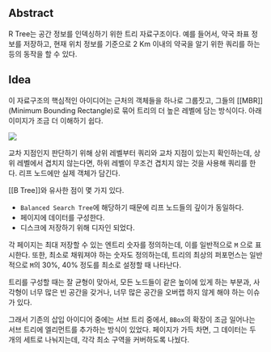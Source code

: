 ## Abstract
R Tree는 공간 정보를  인덱싱하기 위한 트리 자료구조이다. 예를 들어서, 약국 좌표 정보를 저장하고, 현재 위치 정보를 기준으로 2 Km 이내의 약국을 알기 위한 쿼리를 하는 등의 동작을 할 수 있다.

## Idea
이 자료구조의 핵심적인 아이디어는 근처의 객체들을 하나로 그룹짓고, 그들의 [[MBR]](Minimum Bounding Rectangle)로 묶어 트리의 더 높은 레벨에 담는 방식이다. 아래 이미지가 조금 더 이해하기 쉽다.

![](https://upload.wikimedia.org/wikipedia/commons/thumb/6/6f/R-tree.svg/400px-R-tree.svg.png)

교차 지점인지 판단하기 위해 상위 레벨부터 쿼리와 교차 지점이 있는지 확인하는데, 상위 레벨에서 겹치지 않는다면, 하위 레벨이 무조건 겹치지 않는 것을 사용해 쿼리를 한다. 리프 노드에만 실제 객체가 담긴다.

[[B Tree]]와 유사한 점이 몇 가지 있다.
- `Balanced Search Tree`에 해당하기 때문에 리프 노드들의 깊이가 동일하다. 
- 페이지에 데이터를 구성한다.
- 디스크에 저장하기 위해 디자인 되었다.

각 페이지는 최대 저장할 수 있는 엔트리 숫자를 정의하는데, 이를 일반적으로 `M` 으로 표시한다. 또한, 최소로 채워져야 하는 숫자도 정의하는데, 트리의 최상의 퍼포먼스는 일반적으로 `M`의 30%, 40% 정도를 최소로 설정할 때 나타난다.

트리를 구성할 때는 잘 균형이 맞아서, 모든 노드들이 같은 높이에 있게 하는 부분과, 사각형이 너무 많은 빈 공간을 갖거나, 너무 많은 공간을 오버랩 하지 않게 해야 하는 이슈가 있다.

그래서 기존의 삽입 아이디어 중에는 서브 트리 중에서, `BBox`의 확장이 조금 일어나는 서브 트리에 엘리먼트를 추가하는 방식이 있었다. 페이지가 가득 차면, 그 데이터는 두 개의 세트로 나눠지는데, 각각 최소 구역을 커버하도록 나눴다.